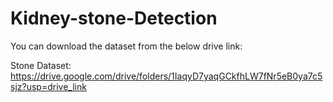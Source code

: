 # Kidney-stone-Detection


You can download the dataset from the below drive link:

Stone Dataset:
https://drive.google.com/drive/folders/1IaqyD7yaqGCkfhLW7fNr5eB0ya7c5sjz?usp=drive_link
